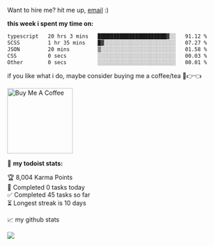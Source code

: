 Want to hire me? hit me up, [email](mailto:singhajeet2312@gmail.com) :)

**this week i spent my time on:**
<!--START_SECTION:waka-->

```txt
typescript   20 hrs 3 mins   ██████████████████████▓░░   91.12 %
SCSS         1 hr 35 mins    █▓░░░░░░░░░░░░░░░░░░░░░░░   07.27 %
JSON         20 mins         ▒░░░░░░░░░░░░░░░░░░░░░░░░   01.58 %
CSS          0 secs          ░░░░░░░░░░░░░░░░░░░░░░░░░   00.03 %
Other        0 secs          ░░░░░░░░░░░░░░░░░░░░░░░░░   00.01 %
```

<!--END_SECTION:waka-->

if you like what i do, maybe consider buying me a coffee/tea 🥺👉👈

<a href="https://www.paypal.me/Singhajeet2312" target="_blank"><img src="https://cdn.buymeacoffee.com/buttons/v2/default-red.png" alt="Buy Me A Coffee" width="150" ></a>

🚧 **my todoist stats:**
<!-- TODO-IST:START -->
🏆  8,004 Karma Points           
🌸  Completed 0 tasks today           
✅  Completed 45 tasks so far           
⏳  Longest streak is 10 days
<!-- TODO-IST:END -->


📈 my github stats

![](https://github-contributor-stats.vercel.app/api?username=notanaveragelifter&limit=5&theme=dark&combine_all_yearly_contributions=true)



